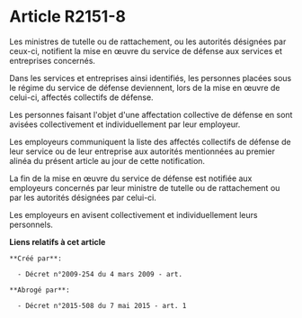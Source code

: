 # Article R2151-8

Les ministres de tutelle ou de rattachement, ou les autorités désignées par ceux-ci, notifient la mise en œuvre du service de
défense aux services et entreprises concernés.

Dans les services et entreprises ainsi identifiés, les personnes placées sous le régime du service de défense deviennent,
lors de la mise en œuvre de celui-ci, affectés collectifs de défense.

Les personnes faisant l'objet d'une affectation collective de défense en sont avisées collectivement et individuellement par
leur employeur.

Les employeurs communiquent la liste des affectés collectifs de défense de leur service ou de leur entreprise aux autorités
mentionnées au premier alinéa du présent article au jour de cette notification.

La fin de la mise en œuvre du service de défense est notifiée aux employeurs concernés par leur ministre de tutelle ou de
rattachement ou par les autorités désignées par celui-ci.

Les employeurs en avisent collectivement et individuellement leurs personnels.

**Liens relatifs à cet article**

	**Créé par**:

	  - Décret n°2009-254 du 4 mars 2009 - art.

	**Abrogé par**:

	  - Décret n°2015-508 du 7 mai 2015 - art. 1
